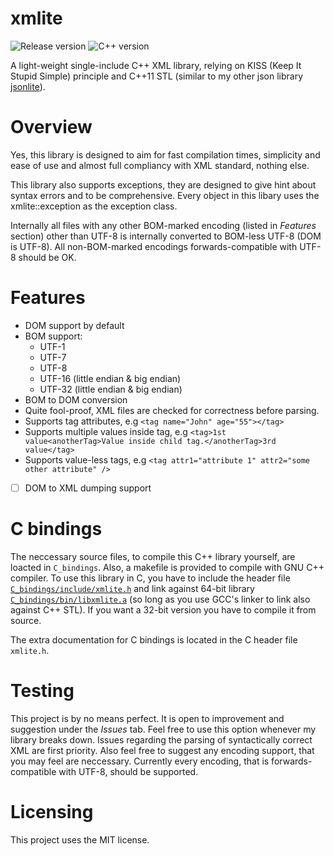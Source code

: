 # xmlite

![Release version](https://img.shields.io/badge/alpha-v0.9.0-yellow.svg)
![C++ version](https://img.shields.io/badge/version-C++11-blue.svg)

A light-weight single-include C++ XML library, relying on KISS (Keep It Stupid Simple)
principle and C++11 STL (similar to my other json library [jsonlite](https://github.com/makuke1234/jsonlite)).


# Overview

Yes, this library is designed to aim for fast compilation times, simplicity and
ease of use and almost full compliancy with XML standard, nothing else.

This library also supports exceptions, they are designed to give hint about
syntax errors and to be comprehensive. Every object in this libary uses the
xmlite::exception as the exception class.

Internally all files with any other BOM-marked encoding (listed in *Features* section)
other than UTF-8 is internally converted to BOM-less UTF-8 (DOM is UTF-8). All non-BOM-marked encodings
forwards-compatible with UTF-8 should be OK.


# Features

* DOM support by default
* BOM support:
	* UTF-1
	* UTF-7
	* UTF-8
	* UTF-16 (little endian & big endian)
	* UTF-32 (little endian & big endian)
* BOM to DOM conversion
* Quite fool-proof, XML files are checked for correctness before parsing.
* Supports tag attributes, e.g `<tag name="John" age="55"></tag>`
* Supports multiple values inside tag, e.g `<tag>1st value<anotherTag>Value inside child tag.</anotherTag>3rd value</tag>`
* Supports value-less tags, e.g `<tag attr1="attribute 1" attr2="some other attribute" />`
* [ ] DOM to XML dumping support


# C bindings

The neccessary source files, to compile this C++ library yourself, are loacted in
`C_bindings`. Also, a makefile is provided to compile with GNU C++ compiler. To use this
library in C, you have to include the header file [`C_bindings/include/xmlite.h`](https://github.com/makuke1234/xmlite/blob/master/C_bindings/include/xmlite.h) and link against 64-bit library [`C_bindings/bin/libxmlite.a`](https://github.com/makuke1234/xmlite/raw/master/C_bindings/bin/libxmlite.a) (so long as you use GCC's linker to link also against C++ STL).
If you want a 32-bit version you have to compile it from source.

The extra documentation for C bindings is located in the C header file `xmlite.h`.


# Testing

This project is by no means perfect. It is open to improvement and suggestion under
the *Issues* tab. Feel free to use this option whenever my library breaks down.
Issues regarding the parsing of syntactically correct XML are first priority.
Also feel free to suggest any encoding support, that you may feel are neccessary.
Currently every encoding, that is forwards-compatible with UTF-8, should be supported.


# Licensing

This project uses the MIT license.
